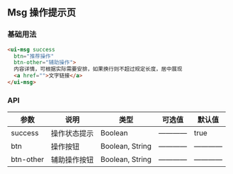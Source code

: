 ## Msg 操作提示页

### 基础用法

```html
<ui-msg success
  btn="推荐操作"
  btn-other="辅助操作">
  内容详情，可根据实际需要安排，如果换行则不超过规定长度，居中展现
  <a href="">文字链接</a>
</ui-msg>
```

### API

| 参数      | 说明    | 类型      | 可选值       | 默认值   |
|---------- |-------- |---------- |------------ |-------- |
|success |操作状态提示 |Boolean |————|true |
|btn |操作按钮 |Boolean, String |————|———— |
|btn-other |辅助操作按钮 |Boolean, String |————|———— |
